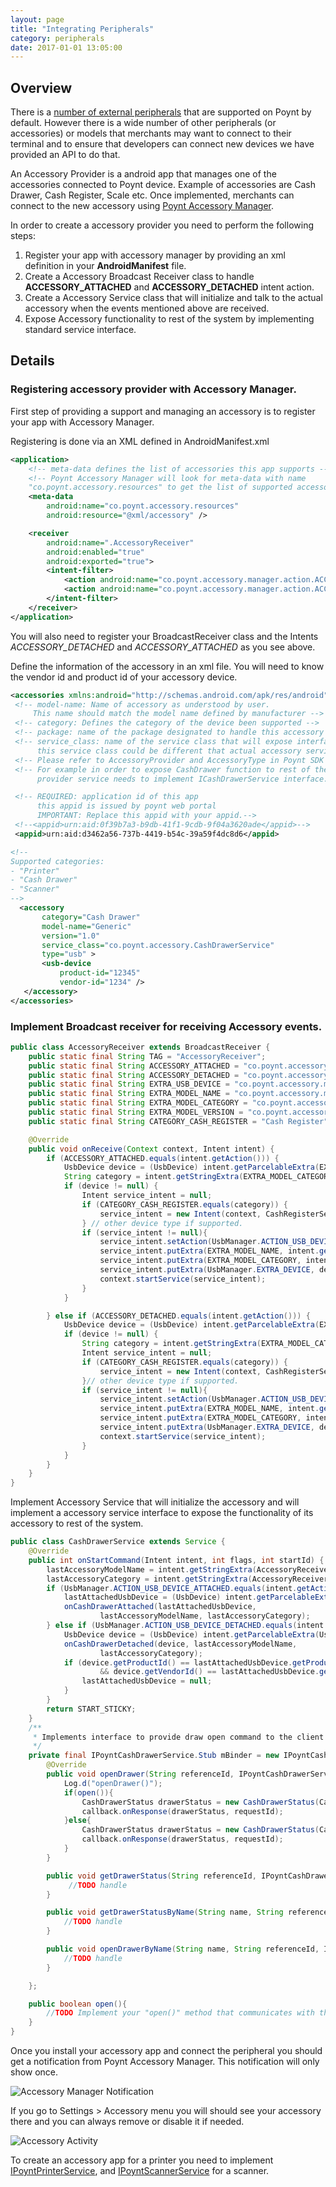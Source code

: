 ```yaml
---
layout: page
title: "Integrating Peripherals"
category: peripherals
date: 2017-01-01 13:05:00
---
```


## Overview
There is a [number of external peripherals](https://poynt.zendesk.com/hc/en-us/articles/115005423568-Supported-Peripherals) that are supported on Poynt by default. However there is a wide number of other peripherals (or accessories) or models that merchants may want to connect to their terminal and to ensure that developers can connect new devices we have provided an API to do that.

An Accessory Provider is a android app that manages one of the accessories connected to Poynt device. Example of accessories are Cash Drawer, Cash Register, Scale etc. Once implemented, merchants can connect to the new accessory using [Poynt Accessory Manager](https://poynt.zendesk.com/hc/en-us/articles/115012962708-Connect-a-USB-Accessory). 

In order to create a accessory provider you need to perform the following steps:

1. Register your app with accessory manager by providing an xml definition in your **AndroidManifest** file.
2. Create a Accessory Broadcast Receiver class to handle **ACCESSORY\_ATTACHED** and **ACCESSORY\_DETACHED** intent action.
3. Create a Accessory Service class that will initialize and talk to the actual accessory when the events mentioned above are received.
4. Expose Accessory functionality to rest of the system by implementing standard service interface.

## Details

### Registering accessory provider with Accessory Manager.

First step of providing a support and managing an accessory is to register your app with Accessory Manager.

Registering is done via an XML defined in AndroidManifest.xml

```xml
<application>
    <!-- meta-data defines the list of accessories this app supports -->
    <!-- Poynt Accessory Manager will look for meta-data with name
    "co.poynt.accessory.resources" to get the list of supported accessories by this app.-->
    <meta-data
        android:name="co.poynt.accessory.resources"
        android:resource="@xml/accessory" />

    <receiver
        android:name=".AccessoryReceiver"
        android:enabled="true"
        android:exported="true">
        <intent-filter>
            <action android:name="co.poynt.accessory.manager.action.ACCESSORY_ATTACHED" />
            <action android:name="co.poynt.accessory.manager.action.ACCESSORY_DETACHED" />
        </intent-filter>
    </receiver>
</application>
```

You will also need to register your BroadcastReceiver class and the Intents *ACCESSORY_DETACHED* and *ACCESSORY_ATTACHED* as you see above.

Define the information of the accessory in an xml file. You will need to know the vendor id and product id of your accessory device.

```xml
<accessories xmlns:android="http://schemas.android.com/apk/res/android">
 <!-- model-name: Name of accessory as understood by user.
     This name should match the model name defined by manufacturer -->
 <!-- category: Defines the category of the device been supported -->
 <!-- package: name of the package designated to handle this accessory -->
 <!-- service_class: name of the service class that will expose interface for this accessory
      this service class could be different that actual accessory service.-->
 <!-- Please refer to AccessoryProvider and AccessoryType in Poynt SDK -->
 <!-- For example in order to expose CashDrawer function to rest of the system accessory
      provider service needs to implement ICashDrawerService interface. -->

 <!-- REQUIRED: application id of this app
      this appid is issued by poynt web portal
      IMPORTANT: Replace this appid with your appid.-->
 <!--<appid>urn:aid:0f39b7a3-b9db-41f1-9cdb-9f04a3620ade</appid>-->
 <appid>urn:aid:d3462a56-737b-4419-b54c-39a59f4dc8d6</appid>

<!--
Supported categories:
- "Printer"
- "Cash Drawer"
- "Scanner"
-->
  <accessory
       category="Cash Drawer"
       model-name="Generic"
       version="1.0"
       service_class="co.poynt.accessory.CashDrawerService"
       type="usb" >
       <usb-device
           product-id="12345"
           vendor-id="1234" />
   </accessory>
</accessories>
```

### Implement Broadcast receiver for receiving Accessory events.


```java
public class AccessoryReceiver extends BroadcastReceiver {
    public static final String TAG = "AccessoryReceiver";
    public static final String ACCESSORY_ATTACHED = "co.poynt.accessory.manager.action.ACCESSORY_ATTACHED";
    public static final String ACCESSORY_DETACHED = "co.poynt.accessory.manager.action.ACCESSORY_DETACHED";
    public static final String EXTRA_USB_DEVICE = "co.poynt.accessory.manager.extra.USB_DEVICE";
    public static final String EXTRA_MODEL_NAME = "co.poynt.accessory.manager.extra.MODEL_NAME";
    public static final String EXTRA_MODEL_CATEGORY = "co.poynt.accessory.manager.extra.MODEL_CATEGORY";
    public static final String EXTRA_MODEL_VERSION = "co.poynt.accessory.manager.extra.MODEL_VERSION";
    public static final String CATEGORY_CASH_REGISTER = "Cash Register";

    @Override
    public void onReceive(Context context, Intent intent) {
        if (ACCESSORY_ATTACHED.equals(intent.getAction())) {
            UsbDevice device = (UsbDevice) intent.getParcelableExtra(EXTRA_USB_DEVICE);
            String category = intent.getStringExtra(EXTRA_MODEL_CATEGORY);
            if (device != null) {
                Intent service_intent = null;
                if (CATEGORY_CASH_REGISTER.equals(category)) {
                    service_intent = new Intent(context, CashRegisterService.class);
                } // other device type if supported.
                if (service_intent != null){
                    service_intent.setAction(UsbManager.ACTION_USB_DEVICE_ATTACHED);
                    service_intent.putExtra(EXTRA_MODEL_NAME, intent.getStringExtra(EXTRA_MODEL_NAME));
                    service_intent.putExtra(EXTRA_MODEL_CATEGORY, intent.getStringExtra(EXTRA_MODEL_CATEGORY));
                    service_intent.putExtra(UsbManager.EXTRA_DEVICE, device);
                    context.startService(service_intent);
                }
            }

        } else if (ACCESSORY_DETACHED.equals(intent.getAction())) {
            UsbDevice device = (UsbDevice) intent.getParcelableExtra(EXTRA_USB_DEVICE);
            if (device != null) {
                String category = intent.getStringExtra(EXTRA_MODEL_CATEGORY);
                Intent service_intent = null;
                if (CATEGORY_CASH_REGISTER.equals(category)) {
                    service_intent = new Intent(context, CashRegisterService.class);
                }// other device type if supported.
                if (service_intent != null){
                    service_intent.setAction(UsbManager.ACTION_USB_DEVICE_DETACHED);
                    service_intent.putExtra(EXTRA_MODEL_NAME, intent.getStringExtra(EXTRA_MODEL_NAME));
                    service_intent.putExtra(EXTRA_MODEL_CATEGORY, intent.getStringExtra(EXTRA_MODEL_CATEGORY));
                    service_intent.putExtra(UsbManager.EXTRA_DEVICE, device);
                    context.startService(service_intent);
                }
            }
        }
    }
}
```

Implement Accessory Service that will initialize the accessory and will implement a accessory service interface to expose the functionality of its accessory to rest of the system.

```java
public class CashDrawerService extends Service {
    @Override
    public int onStartCommand(Intent intent, int flags, int startId) {
        lastAccessoryModelName = intent.getStringExtra(AccessoryReceiver.EXTRA_MODEL_NAME);
        lastAccessoryCategory = intent.getStringExtra(AccessoryReceiver.EXTRA_MODEL_CATEGORY);
        if (UsbManager.ACTION_USB_DEVICE_ATTACHED.equals(intent.getAction())) {
            lastAttachedUsbDevice = (UsbDevice) intent.getParcelableExtra(UsbManager.EXTRA_DEVICE);
            onCashDrawerAttached(lastAttachedUsbDevice,
                    lastAccessoryModelName, lastAccessoryCategory);
        } else if (UsbManager.ACTION_USB_DEVICE_DETACHED.equals(intent.getAction())) {
            UsbDevice device = (UsbDevice) intent.getParcelableExtra(UsbManager.EXTRA_DEVICE);
            onCashDrawerDetached(device, lastAccessoryModelName,
                    lastAccessoryCategory);
            if (device.getProductId() == lastAttachedUsbDevice.getProductId()
                    && device.getVendorId() == lastAttachedUsbDevice.getVendorId()) {
                lastAttachedUsbDevice = null;
            }
        }
        return START_STICKY;
    }
    /**
     * Implements interface to provide draw open command to the client via service api.
     */
    private final IPoyntCashDrawerService.Stub mBinder = new IPoyntCashDrawerService.Stub() {
        @Override
        public void openDrawer(String referenceId, IPoyntCashDrawerServiceListener callback) throws RemoteException {
            Log.d("openDrawer()");
            if(open()){
                CashDrawerStatus drawerStatus = new CashDrawerStatus(CashDrawerStatus.Code.OPENED, "Cash Drawer opened");
                callback.onResponse(drawerStatus, requestId);
            }else{
                CashDrawerStatus drawerStatus = new CashDrawerStatus(CashDrawerStatus.Code.ERROR, "Failed to open cash drawer");
                callback.onResponse(drawerStatus, requestId);
            }
        }

        public void getDrawerStatus(String referenceId, IPoyntCashDrawerServiceListener callback) throws RemoteException{
             //TODO handle
        }

        public void getDrawerStatusByName(String name, String referenceId, IPoyntCashDrawerServiceListener callback) throws RemoteException{
            //TODO handle
        }

        public void openDrawerByName(String name, String referenceId, IPoyntCashDrawerServiceListener callback) throws RemoteException{
            //TODO handle
        }

    };

    public boolean open(){
        //TODO Implement your "open()" method that communicates with the cash drawer
    }
}
```

Once you install your accessory app and connect the peripheral you should get a notification from Poynt Accessory Manager. This notification will only show once.

![Accessory Manager Notification]({{site.url}}/developer/assets/accessory1.png)

If you go to Settings > Accessory menu you will should see your accessory there and you can always remove or disable it if needed.

![Accessory Activity]({{site.url}}/developer/assets/accessory2.png)

To create an accessory app for a printer you need to implement [IPoyntPrinterService](https://poynt.github.io/developer/javadoc/co/poynt/os/services/v1/IPoyntPrinterService.html), and [IPoyntScannerService](https://poynt.github.io/developer/javadoc/co/poynt/os/services/v1/IPoyntScannerService.html) for a scanner.

<!-- feedback widget -->
<SCRIPT type="text/javascript">window.doorbellOptions = { appKey: 'eDRWq9iHMZLMyue0tGGchA7bvMGCFBeaHm8XBDUSkdBFcv0cYCi9eDTRBEIekznx' };(function(w, d, t) { var hasLoaded = false; function l() { if (hasLoaded) { return; } hasLoaded = true; window.doorbellOptions.windowLoaded = true; var g = d.createElement(t);g.id = 'doorbellScript';g.type = 'text/javascript';g.async = true;g.src = 'https://embed.doorbell.io/button/6657?t='+(new Date().getTime());(d.getElementsByTagName('head')[0]||d.getElementsByTagName('body')[0]).appendChild(g); } if (w.attachEvent) { w.attachEvent('onload', l); } else if (w.addEventListener) { w.addEventListener('load', l, false); } else { l(); } if (d.readyState == 'complete') { l(); } }(window, document, 'SCRIPT')); </SCRIPT>

<script language="javascript">
window.location="https://poynt.github.io/developer-docs/terminalApps/integrating-peripherals.html"
</script>

